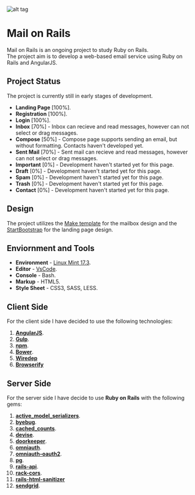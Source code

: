 ![alt tag](https://github.com/HikaruJ/Mail_on_Rails/blob/master/Mail_on_Rails_logo_small.png)

# Mail on Rails
Mail on Rails is an ongoing project to study Ruby on Rails.  
The project aim is to develop a web-based email service using Ruby on Rails and AngularJS.  

## Project Status
The project is currently still in early stages of development.
- **Landing Page** [100%].
- **Registration** [100%].
- **Login** [100%].  
- **Inbox** [70%] - Inbox can recieve and read messages, however can not select or drag messages.
- **Compose** [50%] - Compose page supports sending an email, but without formatting. Contacts haven't developed yet.
- **Sent Mail** [70%] - Sent mail can recieve and read messages, however can not select or drag messages.
- **Important** [0%] - Development haven't started yet for this page.  
- **Draft** [0%] - Development haven't started yet for this page.  
- **Spam** [0%] - Development haven't started yet for this page.  
- **Trash** [0%] - Development haven't started yet for this page.  
- **Contact** [0%] - Development haven't started yet for this page.  

## Design
The project utilizes the [Make template](https://themeforest.net/item/make-admin-template-builder-html-angularjs/10511387?s_rank=4) for the mailbox design and the [StartBootstrap](https://startbootstrap.com/template-overviews/landing-page/) for the landing page design.

## Enviornment and Tools
- **Environment** - [Linux Mint 17.3](https://www.linuxmint.com/edition.php?id=204).  
- **Editor** - [VsCode](https://code.visualstudio.com/).  
- **Console** - Bash.
- **Markup** - HTML5.  
- **Style Sheet** - CSS3, SASS, LESS.  

## Client Side
For the client side I have decided to use the following technologies:  
1. [**AngularJS**](https://angularjs.org/).  
2. [**Gulp**](https://github.com/gulpjs/gulp).  
3. [**npm**](https://github.com/npm/npm).  
4. [**Bower**](https://github.com/bower/bower).   
5. [**Wiredep**](https://github.com/taptapship/wiredep)  
5. [**Browserify**](https://github.com/substack/node-browserify)  

## Server Side
For the server side I have decide to use **Ruby on Rails** with the following gems:  
1. [**active_model_serializers**](https://github.com/rails-api/active_model_serializers).  
2. [**byebug**](https://github.com/deivid-rodriguez/byebug).  
3. [**cached_counts**](https://github.com/desktoppr/cached_counts).  
4. [**devise**](https://github.com/plataformatec/devise).  
5. [**doorkeeper**](https://github.com/doorkeeper-gem/doorkeeper).  
6. [**omniauth**](https://github.com/omniauth/omniauth).  
7. [**omniauth-oauth2**](https://github.com/intridea/omniauth-oauth2).  
8. [**pg**](https://github.com/ged/ruby-pg).  
9. [**rails-api**](https://github.com/rails-api/rails-api).  
10. [**rack-cors**](https://github.com/cyu/rack-cors).  
11. [**rails-html-sanitizer**](https://github.com/rails/rails-html-sanitizer)  
12. [**sendgrid**](https://github.com/sendgrid/sendgrid-ruby).   
